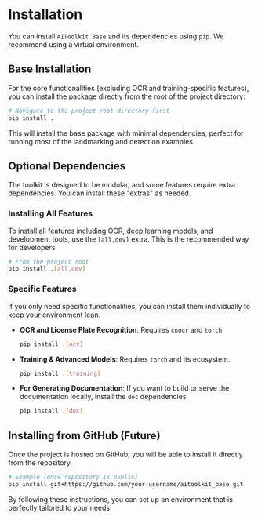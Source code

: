# Installation

You can install `AIToolkit Base` and its dependencies using `pip`. We recommend using a virtual environment.

## Base Installation

For the core functionalities (excluding OCR and training-specific features), you can install the package directly from the root of the project directory:

```bash
# Navigate to the project root directory first
pip install .
```

This will install the base package with minimal dependencies, perfect for running most of the landmarking and detection examples.

## Optional Dependencies

The toolkit is designed to be modular, and some features require extra dependencies. You can install these "extras" as needed.

### Installing All Features

To install all features including OCR, deep learning models, and development tools, use the `[all,dev]` extra. This is the recommended way for developers.

```bash
# From the project root
pip install .[all,dev]
```

### Specific Features

If you only need specific functionalities, you can install them individually to keep your environment lean.

- **OCR and License Plate Recognition**: Requires `cnocr` and `torch`.
  ```bash
  pip install .[ocr]
  ```

- **Training & Advanced Models**: Requires `torch` and its ecosystem.
  ```bash
  pip install .[training]
  ```

- **For Generating Documentation**: If you want to build or serve the documentation locally, install the `doc` dependencies.
  ```bash
  pip install .[doc]
  ```

## Installing from GitHub (Future)

Once the project is hosted on GitHub, you will be able to install it directly from the repository.

```bash
# Example (once repository is public)
pip install git+https://github.com/your-username/aitoolkit_base.git
```

By following these instructions, you can set up an environment that is perfectly tailored to your needs. 